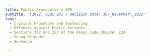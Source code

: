 ```yaml
---
title: Public Prosecutor v GFB
subtitle: "[2022] SGDC 281 / Decision Date: 30\_November\_2022"
tags:
  - Criminal Procedure and Sentencing
  - Offences against Public Servants
  - Sections 332 and 353 of the Penal Code Chapter 224
  - Young Offender
  - Sentence

---
```

